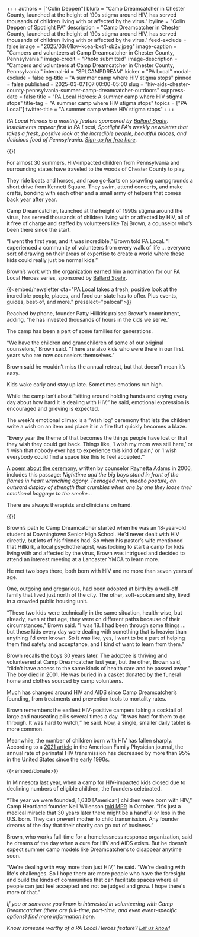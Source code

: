 +++
authors = ["Colin Deppen"]
blurb = "Camp Dreamcatcher in Chester County, launched at the height of ‘90s stigma around HIV, has served thousands of children living with or affected by the virus."
byline = "Colin Deppen of Spotlight PA"
description = "Camp Dreamcatcher in Chester County, launched at the height of ‘90s stigma around HIV, has served thousands of children living with or affected by the virus."
feed-exclude = false
image = "2025/03/01kw-kcea-bxs1-sb2v.jpeg"
image-caption = "Campers and volunteers at Camp Dreamcatcher in Chester County, Pennsylvania."
image-credit = "Photo submitted"
image-description = "Campers and volunteers at Camp Dreamcatcher in Chester County, Pennsylvania."
internal-id = "SPLCAMPDREAM"
kicker = "PA Local"
modal-exclude = false
og-title = "A summer camp where HIV stigma stops"
pinned = false
published = 2025-03-07T07:00:00-05:00
slug = "hiv-aids-chester-county-pennsylvania-summer-camp-dreamcatcher-outdoors"
suppress-date = false
title = "PA Local Heroes: A summer camp where HIV stigma stops"
title-tag = "A summer camp where HIV stigma stops"
topics = ["PA Local"]
twitter-title = "A summer camp where HIV stigma stops"
+++

<em>PA Local Heroes is a monthly feature sponsored by </em><a href="https://www.ballardspahr.com/?utm_source=ActiveCampaign&amp;utm_medium=email&amp;utm_content=Farm%20animals%20%20second-chance%20sanctuary&amp;utm_campaign=PA%20Local%2011%2008%2024"><em>Ballard Spahr</em></a><em>. Installments appear first in PA Local, Spotlight PA’s weekly newsletter that takes a fresh, positive look at the incredible people, beautiful places, and delicious food of Pennsylvania. </em><a href="https://www.spotlightpa.org/newsletters/"><em>Sign up for free here</em></a><em>.</em>

<div class="max-w-[320px] -my-8">
{{<picture src="2025/03/01kw-nyv5-h730-82j4.png" width-ratio="2232" height-ratio="322" description="Sponsored by Ballard Spahr LLP" caption="" credit="">}}
</div>

For almost 30 summers, HIV-impacted children from Pennsylvania and surrounding states have traveled to the woods of Chester County to play.

They ride boats and horses, and race go-karts on sprawling campgrounds a short drive from Kennett Square. They swim, attend concerts, and make crafts, bonding with each other and a small army of helpers that comes back year after year.

Camp Dreamcatcher, launched at the height of 1990s stigma around the virus, has served thousands of children living with or affected by HIV, all of it free of charge and staffed by volunteers like Taj Brown, a counselor who’s been there since the start.

“I went the first year, and it was incredible,” Brown told PA Local. “I experienced a community of volunteers from every walk of life … everyone sort of drawing on their areas of expertise to create a world where these kids could really just be normal kids.”

Brown’s work with the organization earned him a nomination for our PA Local Heroes series, sponsored by <a href="https://spotlightpa.bluelena.io/lt.php?x=3DZy~GE6InKcEpR7zN26hRKgAXMgut9wjug0YnnGJnSb65V--Uy.zeJy242ijdI~jNY4XXHI">Ballard Spahr</a>.

{{<embed/newsletter cta="PA Local takes a fresh, positive look at the incredible people, places, and food our state has to offer. Plus events, guides, best-of, and more." preselect="palocal">}}

Reached by phone, founder Patty Hillkirk praised Brown’s commitment, adding, “he has invested thousands of hours in the kids we serve.”

The camp has been a part of some families for generations.

“We have the children and grandchildren of some of our original counselors,” Brown said. “There are also kids who were there in our first years who are now counselors themselves.”

Brown said he wouldn’t miss the annual retreat, but that doesn’t mean it’s easy.

Kids wake early and stay up late. Sometimes emotions run high.

While the camp isn’t about “sitting around holding hands and crying every day about how hard it is dealing with HIV,” he said, emotional expression is encouraged and grieving is expected.

The week’s emotional climax is a “wish log” ceremony that lets the children write a wish on an item and place it in a fire that quickly becomes a blaze.

“Every year the theme of that becomes the things people have lost or that they wish they could get back. Things like, ‘I wish my mom was still here,’ or ‘I wish that nobody ever has to experience this kind of pain,’ or ‘I wish everybody could find a space like this to feel accepted.’”

A <a href="https://acrobat.adobe.com/id/urn:aaid:sc:VA6C2:74d971f1-5748-4ca9-a077-794ee90cbd16">poem about the ceremony</a>, written by counselor Raynetta Adams in 2006, includes this passage: <em>Nighttime and the big boys stand in front of the flames in heart wrenching agony. Teenaged men, macho posture, an outward display of strength that crumbles when one by one they loose their emotional baggage to the smoke…</em>

There are always therapists and clinicians on hand.

{{<picture src="2025/03/01kw-kd8h-xap8-htqq.jpeg" description="From left: Camp Dreamcatcher founder Patty Hillkirk, Kennett Square Mayor Matt Fetick, and Taj Brown. Fetick was delivering sleeping bags for campers." caption="From left: Camp Dreamcatcher founder Patty Hillkirk, Kennett Square Mayor Matt Fetick, and Taj Brown. Fetick was delivering sleeping bags for campers." credit="Photo submitted">}}

Brown’s path to Camp Dreamcatcher started when he was an 18-year-old student at Downingtown Senior High School. He’d never dealt with HIV directly, but lots of his friends had. So when his pastor’s wife mentioned that Hillkirk, a local psychotherapist, was looking to start a camp for kids living with and affected by the virus, Brown was intrigued and decided to attend an interest meeting at a Lancaster YMCA to learn more.

He met two boys there, both born with HIV and no more than seven years of age.

One, outgoing and gregarious, had been adopted at birth by a well-off family that lived just north of the city. The other, soft-spoken and shy, lived in a crowded public housing unit.

“These two kids were technically in the same situation, health-wise, but already, even at that age, they were on different paths because of their circumstances,” Brown said. “I was 18. I had been through some things … but these kids every day were dealing with something that is heavier than anything I&#39;d ever known. So it was like, yes, I want to be a part of helping them find safety and acceptance, and I kind of want to learn from them.”

Brown recalls the boys 30 years later. The adoptee is thriving and volunteered at Camp Dreamcatcher last year, but the other, Brown said, “didn&#39;t have access to the same kinds of health care and he passed away.” The boy died in 2001. He was buried in a casket donated by the funeral home and clothes sourced by camp volunteers.

Much has changed around HIV and AIDS since Camp Dreamcatcher’s founding, from treatments and prevention tools to mortality rates.

Brown remembers the earliest HIV-positive campers taking a cocktail of large and nauseating pills several times a day. “It was hard for them to go through. It was hard to watch,” he said. Now, a single, smaller daily tablet is more common.

Meanwhile, the number of children born with HIV has fallen sharply. According to a <a href="https://www.aafp.org/pubs/afp/issues/2021/0700/p58.html#afp20210701p58-b2">2021 article</a> in the American Family Physician journal, the annual rate of perinatal HIV transmission has decreased by more than 95% in the United States since the early 1990s.

{{<embed/donate>}}

In Minnesota last year, when a camp for HIV-impacted kids closed due to declining numbers of eligible children, the founders celebrated.

“The year we were founded, 1,630 \[American\] children were born with HIV,” Camp Heartland founder Neil Willenson <a href="https://www.mprnews.org/episode/2024/10/31/in-a-sign-of-the-times-minnesota-camp-for-kids-with-hiv-closing">told MPR</a> in October. “It&#39;s just a medical miracle that 30 years later there might be a handful or less in the U.S. born. They can prevent mother to child transmission. Any founder dreams of the day that their charity can go out of business.”

Brown, who works full-time for a homelessness response organization, said he dreams of the day when a cure for HIV and AIDS exists. But he doesn’t expect summer camp models like Dreamcatcher’s to disappear anytime soon.

“We&#39;re dealing with way more than just HIV,” he said. “We&#39;re dealing with life&#39;s challenges. So I hope there are more people who have the foresight and build the kinds of communities that can facilitate spaces where all people can just feel accepted and not be judged and grow. I hope there&#39;s more of that.”

<em>If you or someone you know is interested in volunteering with Camp Dreamcatcher (there are full-time, part-time, and even event-specific options) </em><a href="https://campdreamcatcher.org/get-involved/volunteer/"><em>find more information here</em></a><em>.</em>

<em>Know someone worthy of a PA Local Heroes feature? </em><a href="mailto:newsletters@spotlightpa.org"><em>Let us know</em></a><em>!</em>

